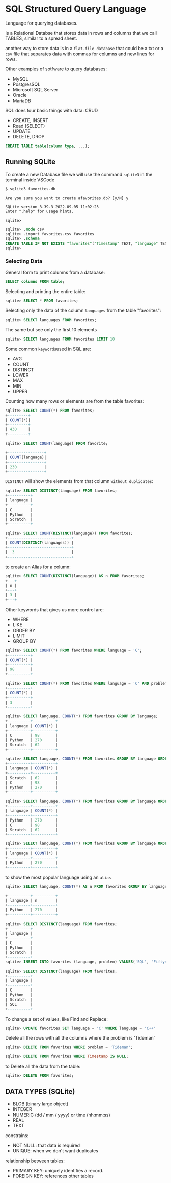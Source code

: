 # SQL Structured Query Language

Language for querying databases.

Is a Relational Databse that stores data in rows and columns that we call TABLES, similar to a spread sheet.

another way to store data is in a `flat-file database` that could be a txt or a `csv` file that separates data with commas for columns and new lines for rows.

Other examples of sotfware to query databases:

- MySQL
- PostgresSQL
- Microsoft SQL Server
- Oracle
- MariaDB

SQL does four basic things with data: CRUD

- CREATE, INSERT
- Read (SELECT)
- UPDATE
- DELETE, DROP

```SQL
CREATE TABLE table(column type, ...);
```

## Running SQLite

To create a new Database file we will use the command `sqlite3` in the terminal inside VSCode

```
$ sqlite3 favorites.db

Are you sure you want to create afavorites.db? [y/N] y

SQLite version 3.39.3 2022-09-05 11:02:23
Enter ".help" for usage hints.

sqlite>

```

```SQL
sqlite> .mode csv
sqlite> .import favorites.csv favorites
sqlite> .schema
CREATE TABLE IF NOT EXISTS "favorites"("Timestamp" TEXT, "language" TEXT, "problem" TEXT);
sqlite>
```

### Selecting Data

General form to print columns from a database:

```SQL
SELECT columns FROM table;
```

Selecting and printing the entire table:

```SQL
sqlite> SELECT * FROM favorites;
```

Selecting only the data of the column `languages` from the table "favorites":

```SQL
sqlite> SELECT languages FROM favorites;
```

The same but see only the first 10 elements

```SQL
sqlite> SELECT languages FROM favorites LIMIT 10
```

Some common `keywords`used in SQL are:

- AVG
- COUNT
- DISTINCT
- LOWER
- MAX
- MIN
- UPPER

Counting how many rows or elements are from the table favorites:

```SQL
sqlite> SELECT COUNT(*) FROM favorites;
+---------+
| COUNT(*)|
+---------+
| 430     |
+---------+
```

```SQL
sqlite> SELECT COUNT(language) FROM favorite;

+----------------+
| COUNT(language)|
+----------------+
| 230            |
+----------------+

```

`DISTINCT` will show the elements from that column `without duplicates`:

```SQL
sqlite> SELECT DISTINCT(language) FROM favorites;
+----------+
| language |
+----------+
| C        |
| Python   |
| Scratch  |
+----------+
```

```SQL
sqlite> SELECT COUNT(DISTINCT(language)) FROM favorites;
+----------------------------+
| COUNT(DISTINCT(languages)) |
+----------------------------+
|  3                         |
+----------------------------+
```

to create an Alias for a column:

```SQL
sqlite> SELECT COUNT(DISTINCT(language)) AS n FROM favorites;
+---+
| n |
+---+
| 3 |
+---+
```

Other keywords that gives us more control are:

- WHERE
- LIKE
- ORDER BY
- LIMIT
- GROUP BY

```SQL
sqlite> SELECT COUNT(*) FROM favorites WHERE language = 'C';
+----------+
| COUNT(*) |
+----------+
| 98       |
+----------+
```

```SQL
sqlite> SELECT COUNT(*) FROM favorites WHERE language = 'C' AND problem = 'Mario';
+----------+
| COUNT(*) |
+----------+
| 3        |
+----------+
```

```SQL
sqlite> SELECT language, COUNT(*) FROM favorites GROUP BY language;
+----------+----------+
| language | COUNT(*) |
+----------+----------+
| C        | 98       |
| Python   | 270      |
| Scratch  | 62       |
+----------+----------+
```

```SQL
sqlite> SELECT language, COUNT(*) FROM favorites GROUP BY language ORDER BY COUNT(*);
+----------+----------+
| language | COUNT(*) |
+----------+----------+
| Scratch  | 62       |
| C        | 98       |
| Python   | 270      |
+----------+----------+
```

```SQL
sqlite> SELECT language, COUNT(*) FROM favorites GROUP BY language ORDER BY COUNT(*) DESC;
+----------+----------+
| language | COUNT(*) |
+----------+----------+
| Python   | 270      |
| C        | 98       |
| Scratch  | 62       |
+----------+----------+
```

```SQL
sqlite> SELECT language, COUNT(*) FROM favorites GROUP BY language ORDER BY COUNT(*) DESC LIMIT 1;
+----------+----------+
| language | COUNT(*) |
+----------+----------+
| Python   | 270      |
+----------+----------+
```

to show the most popular language using an `alias`

```SQL
sqlite> SELECT language, COUNT(*) AS n FROM favorites GROUP BY language ORDER BY n DESC LIMIT 1;

+----------+----------+
| language | n        |
+----------+----------+
| Python   | 270      |
+----------+----------+

```

```SQL
sqlite> SELECT DISTINCT(language) FROM favorites;
+----------+
| language |
+----------+
| C        |
| Python   |
| Scratch  |
+----------+
sqlite> INSERT INTO favorites (language, problem) VALUES('SQL', 'Fiftyville');

sqlite> SELECT DISTINCT(language) FROM favorites;
+----------+
| language |
+----------+
| C        |
| Python   |
| Scratch  |
| SQL      |
+----------+

```

To change a set of values, like Find and Replace:

```SQL
sqlite> UPDATE favorites SET language = 'C' WHERE language = 'C++'

```

Delete all the rows with all the columns where the problem is 'Tideman'

```SQL
sqlite> DELETE FROM favorites WHERE problem = 'Tideman';

sqlite> DELETE FROM favorites WHERE Timestamp IS NULL;
```

to Delete all the data from the table:

```SQL
sqlite> DELETE FROM favorites;
```

## DATA TYPES (SQLite)

- BLOB (binary large object)
- INTEGER
- NUMERIC (dd / mm / yyyy) or time (hh:mm:ss)
- REAL
- TEXT

constrains:

- NOT NULL: that data is required
- UNIQUE: when we don't want duplicates

relationship between tables:

- PRIMARY KEY: uniquely identifies a record.
- FOREIGN KEY: references other tables
